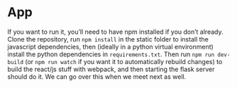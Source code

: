 # App

If you want to run it, you’ll need to have npm installed if you don’t already. Clone the repository, run `npm install` in the static folder to install the javascript dependencies, then (ideally in a python virtual environment) install the python dependencies in `requirements.txt`. Then run `npm run dev-build` (or  `npm run watch` if you want it to automatically rebuild changes) to build the react/js stuff with webpack, and then starting the flask server should do it. We can go over this when we meet next as well.
